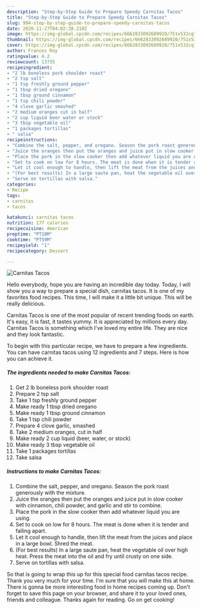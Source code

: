 ```yaml
---
description: "Step-by-Step Guide to Prepare Speedy Carnitas Tacos"
title: "Step-by-Step Guide to Prepare Speedy Carnitas Tacos"
slug: 994-step-by-step-guide-to-prepare-speedy-carnitas-tacos
date: 2020-11-27T04:02:20.210Z
image: https://img-global.cpcdn.com/recipes/6662833092689920/751x532cq70/carnitas-tacos-recipe-main-photo.jpg
thumbnail: https://img-global.cpcdn.com/recipes/6662833092689920/751x532cq70/carnitas-tacos-recipe-main-photo.jpg
cover: https://img-global.cpcdn.com/recipes/6662833092689920/751x532cq70/carnitas-tacos-recipe-main-photo.jpg
author: Frances Roy
ratingvalue: 4.2
reviewcount: 13735
recipeingredient:
- "2 lb boneless pork shoulder roast"
- "2 tsp salt"
- "1 tsp freshly ground pepper"
- "1 tbsp dried oregano"
- "1 tbsp ground cinnamon"
- "1 tsp chili powder"
- "4 clove garlic smashed"
- "2 medium oranges cut in half"
- "2 cup liquid beer water or stock"
- "3 tbsp vegetable oil"
- "1 packages tortillas"
- " salsa"
recipeinstructions:
- "Combine the salt, pepper, and oregano. Season the pork roast generously with the mixture."
- "Juice the oranges then put the oranges and juice put in slow cooker with cinnamon, chili powder, and garlic and stir to combine."
- "Place the pork in the slow cooker then add whatever liquid you are using."
- "Set to cook on low for 8 hours. The meat is done when it is tender and falling apart."
- "Let it cool enough to handle, then lift the meat from the juices and place in a large bowl. Shred the meat."
- "(For best results) In a large saute pan, heat the vegetable oil over high heat. Press the meat into the oil and fry until crusty on one side."
- "Serve on tortillas with salsa."
categories:
- Recipe
tags:
- carnitas
- tacos

katakunci: carnitas tacos 
nutrition: 177 calories
recipecuisine: American
preptime: "PT18M"
cooktime: "PT59M"
recipeyield: "1"
recipecategory: Dessert

---
```



![Carnitas Tacos](https://img-global.cpcdn.com/recipes/6662833092689920/751x532cq70/carnitas-tacos-recipe-main-photo.jpg)

Hello everybody, hope you are having an incredible day today. Today, I will show you a way to prepare a special dish, carnitas tacos. It is one of my favorites food recipes. This time, I will make it a little bit unique. This will be really delicious.



Carnitas Tacos is one of the most popular of recent trending foods on earth. It's easy, it is fast, it tastes yummy. It is appreciated by millions every day. Carnitas Tacos is something which I've loved my entire life. They are nice and they look fantastic.


To begin with this particular recipe, we have to prepare a few ingredients. You can have carnitas tacos using 12 ingredients and 7 steps. Here is how you can achieve it.

<!--inarticleads1-->

##### The ingredients needed to make Carnitas Tacos:

1. Get 2 lb boneless pork shoulder roast
1. Prepare 2 tsp salt
1. Take 1 tsp freshly ground pepper
1. Make ready 1 tbsp dried oregano
1. Make ready 1 tbsp ground cinnamon
1. Take 1 tsp chili powder
1. Prepare 4 clove garlic, smashed
1. Take 2 medium oranges, cut in half
1. Make ready 2 cup liquid (beer, water, or stock)
1. Make ready 3 tbsp vegetable oil
1. Take 1 packages tortillas
1. Take  salsa




<!--inarticleads2-->

##### Instructions to make Carnitas Tacos:

1. Combine the salt, pepper, and oregano. Season the pork roast generously with the mixture.
1. Juice the oranges then put the oranges and juice put in slow cooker with cinnamon, chili powder, and garlic and stir to combine.
1. Place the pork in the slow cooker then add whatever liquid you are using.
1. Set to cook on low for 8 hours. The meat is done when it is tender and falling apart.
1. Let it cool enough to handle, then lift the meat from the juices and place in a large bowl. Shred the meat.
1. (For best results) In a large saute pan, heat the vegetable oil over high heat. Press the meat into the oil and fry until crusty on one side.
1. Serve on tortillas with salsa.




So that is going to wrap this up for this special food carnitas tacos recipe. Thank you very much for your time. I'm sure that you will make this at home. There is gonna be more interesting food in home recipes coming up. Don't forget to save this page on your browser, and share it to your loved ones, friends and colleague. Thanks again for reading. Go on get cooking!
